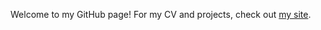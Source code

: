 Welcome to my GitHub page! For my CV and projects, check out [my site](https://bobbysquires.github.io/bobbysquires/).
